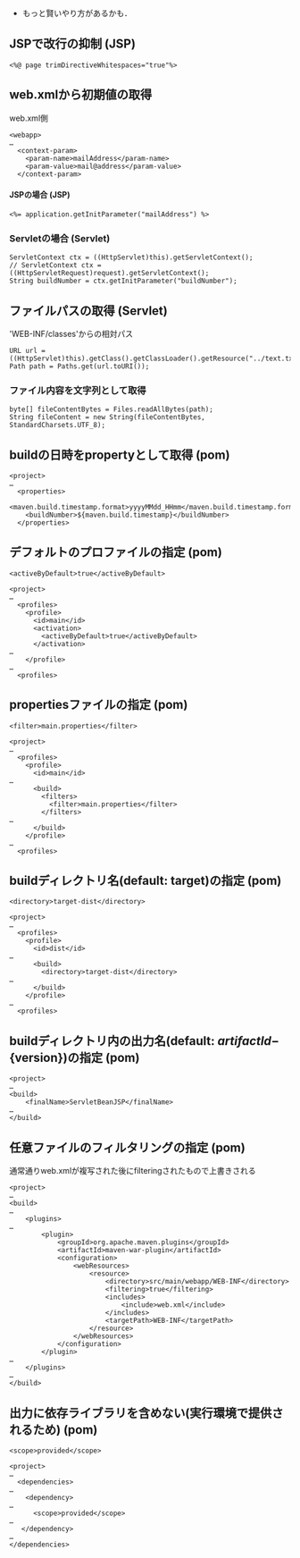 * もっと賢いやり方があるかも．

## JSPで改行の抑制 (JSP)
    <%@ page trimDirectiveWhitespaces="true"%>

## web.xmlから初期値の取得
web.xml側

    <webapp>
    …
      <context-param>
        <param-name>mailAddress</param-name>
        <param-value>mail@address</param-value>
      </context-param>

#### JSPの場合 (JSP)

    <%= application.getInitParameter("mailAddress") %>

### Servletの場合 (Servlet)
    ServletContext ctx = ((HttpServlet)this).getServletContext();
    // ServletContext ctx = ((HttpServletRequest)request).getServletContext();
    String buildNumber = ctx.getInitParameter("buildNumber");

## ファイルパスの取得 (Servlet)
'WEB-INF/classes'からの相対パス

    URL url = ((HttpServlet)this).getClass().getClassLoader().getResource("../text.txt");
    Path path = Paths.get(url.toURI());

### ファイル内容を文字列として取得
    byte[] fileContentBytes = Files.readAllBytes(path);
    String fileContent = new String(fileContentBytes, StandardCharsets.UTF_8);

## buildの日時をpropertyとして取得 (pom)
    <project>
    …
      <properties>
        <maven.build.timestamp.format>yyyyMMdd_HHmm</maven.build.timestamp.format>
        <buildNumber>${maven.build.timestamp}</buildNumber>
      </properties>

## デフォルトのプロファイルの指定 (pom)
`<activeByDefault>true</activeByDefault>`

    <project>
    …
      <profiles>
        <profile>
          <id>main</id>
          <activation>
            <activeByDefault>true</activeByDefault>
          </activation>
    …
        </profile>
    …
      <profiles>

## propertiesファイルの指定 (pom)
`<filter>main.properties</filter>`

    <project>
    …
      <profiles>
        <profile>
          <id>main</id>
    …
          <build>
            <filters>
              <filter>main.properties</filter>
            </filters>
    …
          </build>
        </profile>
    …
      <profiles>

## buildディレクトリ名(default: target)の指定 (pom)
`<directory>target-dist</directory>`

    <project>
    …
      <profiles>
        <profile>
          <id>dist</id>
    …
          <build>
            <directory>target-dist</directory>
    …
          </build>
        </profile>
    …
      <profiles>

## buildディレクトリ内の出力名(default: ${artifactId}-${version})の指定 (pom)
    <project>
    …
	<build>
		<finalName>ServletBeanJSP</finalName>
    …
	</build>

## 任意ファイルのフィルタリングの指定 (pom)
通常通りweb.xmlが複写された後にfilteringされたもので上書きされる

    <project>
    …
	<build>
    …
		<plugins>
    …
			<plugin>
				<groupId>org.apache.maven.plugins</groupId>
				<artifactId>maven-war-plugin</artifactId>
				<configuration>
					<webResources>
						<resource>
							<directory>src/main/webapp/WEB-INF</directory>
							<filtering>true</filtering>
							<includes>
								<include>web.xml</include>
							</includes>
							<targetPath>WEB-INF</targetPath>
						</resource>
					</webResources>
				</configuration>
			</plugin>
    …
		</plugins>
    …
	</build>

## 出力に依存ライブラリを含めない(実行環境で提供されるため) (pom)
`<scope>provided</scope>`

    <project>
    …
      <dependencies>
    …
        <dependency>
    …
          <scope>provided</scope>
    …
       </dependency>
    …
	</dependencies>